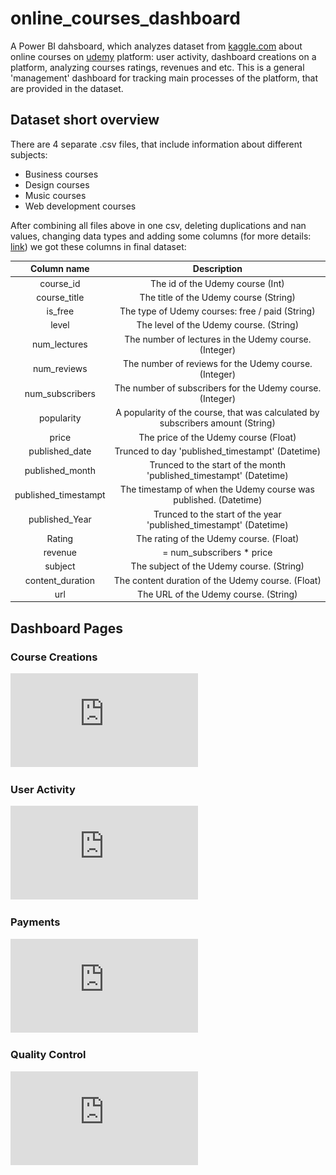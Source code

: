 # online_courses_dashboard
A Power BI dahsboard, which analyzes dataset from <a href="https://www.kaggle.com/datasets/thedevastator/udemy-courses-revenue-generation-and-course-anal" target="_blank">kaggle.com</a> about online courses on <a href="https://www.udemy.com/" target="_blank">udemy</a> platform: user activity, dashboard creations on a platform, analyzing courses ratings, revenues and etc. This is a general 'management' dashboard for tracking main processes of the platform, that are provided in the dataset.

## Dataset short overview

There are 4 separate .csv files, that include information about different subjects:
 - Business courses
 - Design courses
 - Music courses
 - Web development courses

After combining all files above in one csv, deleting duplications and nan values, changing data types and adding some columns (for more details: <a href="https://github.com/IlyaLoladze/online_courses_dashboard/blob/main/data_preprocessing/courses_dash_preprocessing.ipynb" target="_blank">link</a>) we got these columns in final dataset:

| Column name | Description   |
| :---:       | :---:         |
| course_id | The id of the Udemy course (Int) |
| course_title | The title of the Udemy course (String) |
| is_free | The type of Udemy courses: free / paid (String) |
| level | The level of the Udemy course. (String) |
| num_lectures | The number of lectures in the Udemy course. (Integer) |
| num_reviews | The number of reviews for the Udemy course. (Integer) |
| num_subscribers | The number of subscribers for the Udemy course. (Integer) |
| popularity | A popularity of the course, that was calculated by subscribers amount (String) |
| price | The price of the Udemy course (Float) |
| published_date | Trunced to day 'published_timestampt' (Datetime) |
| published_month | Trunced to the start of the month 'published_timestampt' (Datetime) |
| published_timestampt | The timestamp of when the Udemy course was published. (Datetime) |
| published_Year | Trunced to the start of the year 'published_timestampt' (Datetime) |
| Rating | The rating of the Udemy course. (Float) |
| revenue | = num_subscribers * price |
| subject | The subject of the Udemy course. (String) |
| content_duration | The content duration of the Udemy course. (Float) |
| url | The URL of the Udemy course. (String) |

## Dashboard Pages

### Course Creations
![](https://github.com/IlyaLoladze/online_courses_dashboard/blob/main/dashboard/Page%20Course%20Creations.pdf)

### User Activity
![](https://github.com/IlyaLoladze/online_courses_dashboard/blob/main/dashboard/Page%20Course%20Creations.pdf)

### Payments
![](https://github.com/IlyaLoladze/online_courses_dashboard/blob/main/dashboard/Page%20Payments.pdf)

### Quality Control
![](https://github.com/IlyaLoladze/online_courses_dashboard/blob/main/dashboard/Page%20Quality%20Control.pdf)


